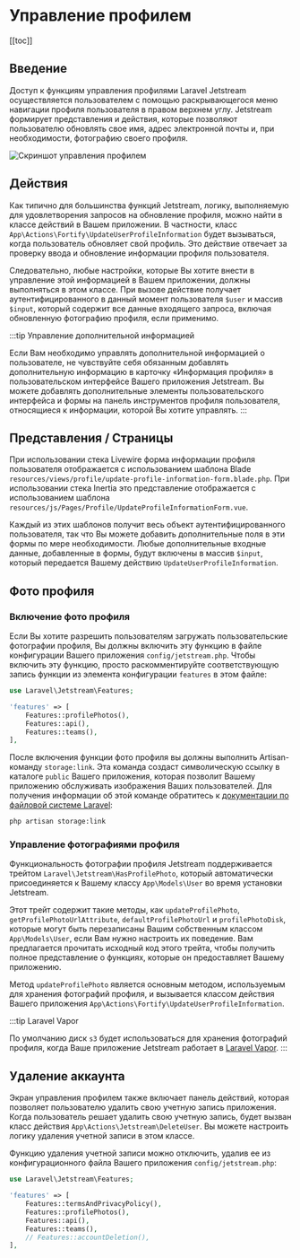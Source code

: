 # Управление профилем

[[toc]]

## Введение

Доступ к функциям управления профилями Laravel Jetstream осуществляется пользователем с помощью раскрывающегося меню навигации профиля пользователя в правом верхнем углу. Jetstream формирует представления и действия, которые позволяют пользователю обновлять свое имя, адрес электронной почты и, при необходимости, фотографию своего профиля.

![Скриншот управления профилем](./../../assets/img/profile-management.png)

## Действия

Как типично для большинства функций Jetstream, логику, выполняемую для удовлетворения запросов на обновление профиля, можно найти в классе действий в Вашем приложении. В частности, класс `App\Actions\Fortify\UpdateUserProfileInformation` будет вызываться, когда пользователь обновляет свой профиль. Это действие отвечает за проверку ввода и обновление информации профиля пользователя.

Следовательно, любые настройки, которые Вы хотите внести в управление этой информацией в Вашем приложении, должны выполняться в этом классе. При вызове действие получает аутентифицированного в данный момент пользователя `$user` и массив `$input`, который содержит все данные входящего запроса, включая обновленную фотографию профиля, если применимо.

:::tip Управление дополнительной информацией

Если Вам необходимо управлять дополнительной информацией о пользователе, не чувствуйте себя обязанным добавлять дополнительную информацию в карточку «Информация профиля» в пользовательском интерфейсе Вашего приложения Jetstream. Вы можете добавлять дополнительные элементы пользовательского интерфейса и формы на панель инструментов профиля пользователя, относящиеся к информации, которой Вы хотите управлять.
:::

## Представления / Страницы

При использовании стека Livewire форма информации профиля пользователя отображается с использованием шаблона Blade `resources/views/profile/update-profile-information-form.blade.php`. При использовании стека Inertia это представление отображается с использованием шаблона `resources/js/Pages/Profile/UpdateProfileInformationForm.vue`.

Каждый из этих шаблонов получит весь объект аутентифицированного пользователя, так что Вы можете добавить дополнительные поля в эти формы по мере необходимости. Любые дополнительные входные данные, добавленные в формы, будут включены в массив `$input`, который передается Вашему действию `UpdateUserProfileInformation`.

## Фото профиля

### Включение фото профиля

Если Вы хотите разрешить пользователям загружать пользовательские фотографии профиля, Вы должны включить эту функцию в файле конфигурации Вашего приложения `config/jetstream.php`. Чтобы включить эту функцию, просто раскомментируйте соответствующую запись функции из элемента конфигурации `features` в этом файле:

```php
use Laravel\Jetstream\Features;

'features' => [
    Features::profilePhotos(),
    Features::api(),
    Features::teams(),
],
```

После включения функции фото профиля вы должны выполнить Artisan-команду `storage:link`. Эта команда создаст символическую ссылку в каталоге `public` Вашего приложения, которая позволит Вашему приложению обслуживать изображения Ваших пользователей. Для получения информации об этой команде обратитесь к [документации по файловой системе Laravel](https://getlaravel.ru/docs/filesystem#the-public-disk):

```bash
php artisan storage:link
```

### Управление фотографиями профиля

Функциональность фотографии профиля Jetstream поддерживается трейтом `Laravel\Jetstream\HasProfilePhoto`, который автоматически присоединяется к Вашему классу `App\Models\User` во время установки Jetstream.

Этот трейт содержит такие методы, как `updateProfilePhoto`, `getProfilePhotoUrlAttribute`, `defaultProfilePhotoUrl` и `profilePhotoDisk`, которые могут быть перезаписаны Вашим собственным классом `App\Models\User`, если Вам нужно настроить их поведение. Вам предлагается прочитать исходный код этого трейта, чтобы получить полное представление о функциях, которые он предоставляет Вашему приложению.

Метод `updateProfilePhoto` является основным методом, используемым для хранения фотографий профиля, и вызывается классом действия Вашего приложения `App\Actions\Fortify\UpdateUserProfileInformation`.

:::tip Laravel Vapor

По умолчанию диск `s3` будет использоваться для хранения фотографий профиля, когда Ваше приложение Jetstream работает в [Laravel Vapor](https://vapor.laravel.com).
:::

## Удаление аккаунта

Экран управления профилем также включает панель действий, которая позволяет пользователю удалить свою учетную запись приложения. Когда пользователь решает удалить свою учетную запись, будет вызван класс действия `App\Actions\Jetstream\DeleteUser`. Вы можете настроить логику удаления учетной записи в этом классе.

Функцию удаления учетной записи можно отключить, удалив ее из конфигурационного файла Вашего приложения `config/jetstream.php`:

```php
use Laravel\Jetstream\Features;

'features' => [
    Features::termsAndPrivacyPolicy(),
    Features::profilePhotos(),
    Features::api(),
    Features::teams(),
    // Features::accountDeletion(),
],
```
